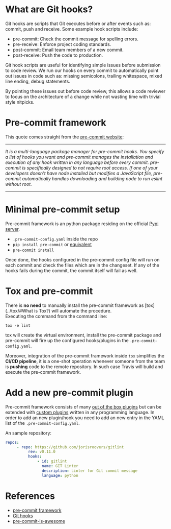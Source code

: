 # What are Git hooks?

Git hooks are scripts that Git executes before or after events such as: commit, push and receive. Some example hook scripts include:

- pre-commit: Check the commit message for spelling errors.
- pre-receive: Enforce project coding standards.
- post-commit: Email team members of a new commit.
- post-receive: Push the code to production.

Git hook scripts are useful for identifying simple issues before submission to code review. We run our hooks on every commit to automatically point out issues in code such as: missing semicolons, trailing whitespace, mixed line ending, debug statements.

By pointing these issues out before code review, this allows a code reviewer to focus on the architecture of a change while not wasting time with trivial style nitpicks.

# Pre-commit framework

This quote comes straight from the [pre-commit website](https://pre-commit.com/#intro):

---

 *It is a multi-language package manager for pre-commit hooks. You specify a list of hooks you want and pre-commit manages the installation and execution of any hook written in any language before every commit. pre-commit is specifically designed to not require root access. If one of your developers doesn’t have node installed but modifies a JavaScript file, pre-commit automatically handles downloading and building node to run eslint without root.*

 ---

# Minimal pre-commit setup

Pre-commit framework is an python package residing on the official [Pypi server](https://pypi.org).

- ``.pre-commit-config.yaml`` inside the repo
- ``pip install pre-commit`` or [equivalent](https://pre-commit.com/#install)
- ``pre-commit install``

Once done, the hooks configured in the pre-commit config file will run on each commit and check the files which are in the changeset. If any of the hooks fails during the commit, the commit itself will fail as well.

# Tox and pre-commit

There is **no need** to manually install the pre-commit framework as [tox](../tox/#What is Tox?) will automate the procedure.<br> Executing the command from the command line:
```console
tox -e lint
```
tox will create the virtual environment, install the pre-commit package and pre-commit will fire up the configured hooks/plugins in the ``.pre-commit-config.yaml``.

Moreover, integration of the pre-commit framework inside ``tox`` simplifies the
**CI/CD pipeline**, it is a one-shot operation whenever someone from the team is **pushing** code to the remote repository. In such case Travis will build and execute the pre-commit framework.

# Add a new pre-commit plugin

Pre-commit framework consists of many [out of the box plugins](https://pre-commit.com/hooks.html) but can be extended with [custom plugins](https://pre-commit.com/#new-hooks) written in any programming language. In order to add an new plugin/hook you need to add an new entry in the YAML list of the ``.pre-commit-config.yaml``.

An sample repository:
```yaml
repos:
     - repo: https://github.com/jorisroovers/gitlint
          rev: v0.11.0
          hooks:
              - id: gitlint
                name: GIT Linter
                description: Linter for Git commit message
                language: python
```

# References

- [pre-commit framework](https://pre-commit.com/)
- [Git hooks](https://git-scm.com/book/en/v2/Customizing-Git-Git-Hooks)
- [pre-commit-is-awesome](https://blog.jerrycodes.com/pre-commit-is-awesome/)
